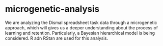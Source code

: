 # microgenetic-analysis
We are analyzing the Dismal spreadsheet task data through a microgenetic approach, which will gives us a deeper understanding about the process of learning and retention. Particularly, a Bayesian hierarchical model is being considered. R adn RStan are used for this analysis.   
